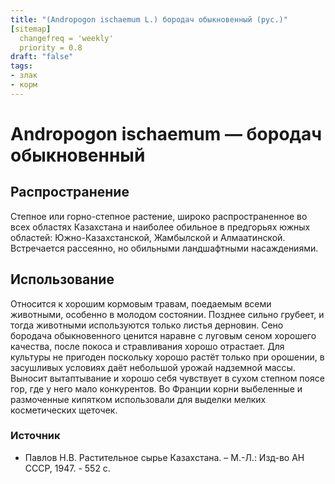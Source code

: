 ```yaml
---
title: "(Andropogon ischaemum L.) бородач обыкновенный (рус.)"
[sitemap]
  changefreq = 'weekly'
  priority = 0.8
draft: "false"
tags:
- злак
- корм
--- 
```

# Andropogon ischaemum — бородач обыкновенный
## Распространение
Степное или горно-степное растение, широко распространенное во всех областях Казахстана и наиболее обильное в предгорьях южных областей: Южно-Казахстанской, Жамбылской и Алмаатинской. Встречается рассеянно, но обильными ландшафтными насаждениями.
## Использование
Относится к хорошим кормовым травам, поедаемым всеми животными, особенно в молодом состоянии. Позднее сильно грубеет, и тогда животными используются только листья дерновин. Сено бородача обыкновенного ценится наравне с луговым сеном хорошего качества, после покоса и стравливания хорошо отрастает. Для культуры не пригоден поскольку хорошо растёт только при орошении, в засушливых условиях даёт небольшой урожай надземной массы. Выносит вытаптывание и хорошо себя чувствует в сухом степном поясе гор, где у него мало конкурентов. Во Франции корни выбеленные и размоченные кипятком использовали для выделки мелких косметических щеточек.

### Источник
* Павлов Н.В. Растительное сырье Казахстана. – М.-Л.: Изд-во АН СССР, 1947. - 552 с.
